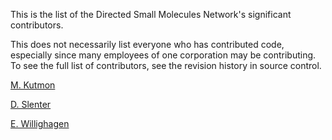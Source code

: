 This is the list of the Directed Small Molecules Network's significant contributors.

This does not necessarily list everyone who has contributed code,
especially since many employees of one corporation may be contributing.
To see the full list of contributors, see the revision history in
source control.

[M. Kutmon](https://github.com/mkutmon)

[D. Slenter](https://github.com/DeniseSl22)

[E. Willighagen](https://github.com/egonw)
